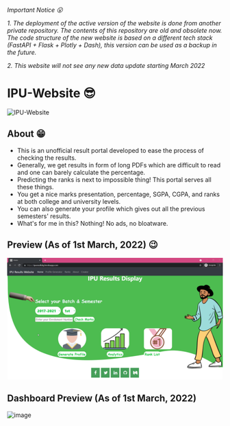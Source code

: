 _Important Notice 😮_

_1. The deployment of the active version of the website is done from another private repository. The contents of this repository are old and obsolete now. The code structure of the new website is based on a different tech stack (FastAPI + Flask + Plotly + Dash), this version can be used as a backup in the future._

_2. This website will not see any new data update starting March 2022_

# IPU-Website 😎

![IPU-Website](https://socialify.git.ci/kaustubhgupta/IPU-Website/image?description=1&language=1&owner=1&pattern=Circuit%20Board&theme=Light)

## About 😁
- This is an unofficial result portal developed to ease the process of checking the results.
- Generally, we get results in form of long PDFs which are difficult to read and one can barely calculate the percentage.
- Predicting the ranks is next to impossible thing! This portal serves all these things.
- You get a nice marks presentation, percentage, SGPA, CGPA, and ranks at both college and university levels.
- You can also generate your profile which gives out all the previous semesters' results.
- What's for me in this? Nothing! No ads, no bloatware.

## Preview (As of 1st March, 2022) 😉
![web-preview](./preview.gif)

## Dashboard Preview (As of 1st March, 2022)
![image](https://user-images.githubusercontent.com/43691873/156220582-4e9f4e0d-4966-468a-939c-fee3c63b6bbe.png)
